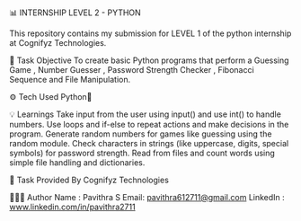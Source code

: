📊 INTERNSHIP LEVEL 2 - PYTHON

This repository contains my submission for LEVEL 1 of the python internship at Cognifyz Technologies.

📌 Task Objective
To create basic Python programs that perform a Guessing Game , Number Guesser , Password Strength Checker , Fibonacci Sequence and File Manipulation.

⚙️ Tech Used
Python🐍

💡 Learnings
Take input from the user using input() and use int() to handle numbers.
Use loops and if-else to repeat actions and make decisions in the program.
Generate random numbers for games like guessing using the random module.
Check characters in strings (like uppercase, digits, special symbols) for password strength.
Read from files and count words using simple file handling and dictionaries.

📌 Task Provided By
Cognifyz Technologies

👩🏻‍💻 Author
Name : Pavithra S 
Email: pavithra612711@gmail.com 
LinkedIn : www.linkedin.com/in/pavithra2711
